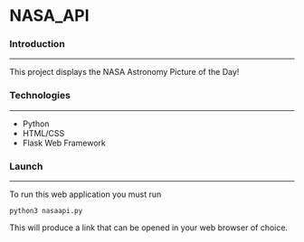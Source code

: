 # NASA_API

### Introduction
***
This project displays the NASA Astronomy Picture of the Day!

### Technologies
***
* Python
* HTML/CSS
* Flask Web Framework

### Launch
***
To run this web application you must run 
```
python3 nasaapi.py
```
This will produce a link that can be opened in your web browser of choice.


